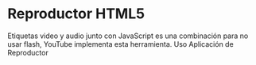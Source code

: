 Reproductor HTML5
=================

Etiquetas video y audio junto con JavaScript es una combinación para no usar flash, YouTube implementa esta herramienta. Uso Aplicación de Reproductor
